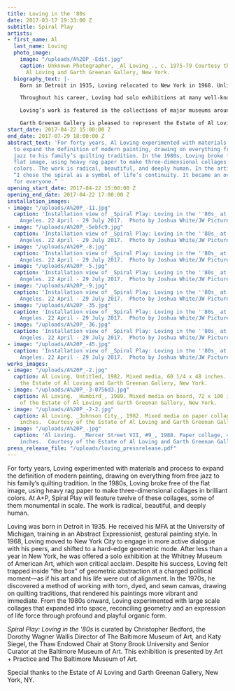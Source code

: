 ```yaml
---
title: Loving in the '80s
date: 2017-03-17 19:33:00 Z
subtitle: Spiral Play
artists:
- first_name: Al
  last_name: Loving
  photo_image:
    image: "/uploads/A%20P_-Edit.jpg"
    caption: Unknown Photographer, _Al Loving_., c. 1975-79 Courtesy the Estate of
      Al Loving and Garth Greenan Gallery, New York.
  biography_text: |-
    Born in Detroit in 1935, Loving relocated to New York in 1968. Unlike other African-American artists whose art focused on the racial politics of the era, Loving was a staunch abstractionist. His works were built upon strict yet simple geometric shapes—often hexagonal or cubic modules. Inspired by Hans Hoffmann (who taught Loving’s mentor Al Mullen), Loving concentrated on the tension between flatness and spatial illusionism. He explored this tension using a hard-edged geometric vocabulary related to Minimalism—as in Untitled, 1969, which uses a strategic layering of cubic forms and juxtaposition of warm and cool colors to create an optical play of three-dimensionality.

    Throughout his career, Loving had solo exhibitions at many well-known institutions, including: Gertrude Kasle Gallery (1969, 1970, Detroit), William Zierler, Inc. (1971, 1972, 1973, New York), Fischbach Gallery (1974, 1976, New York), The Studio Museum in Harlem (1977, 1986, New York), Diane Brewer Gallery (1980, 1983, New York), June Kelly Gallery (1988, 1990, 1992, New York), the Neuberger Museum of Art (1998, Purchase, New York), and Kenkeleba House (2005, New York). His work was also featured in many important group exhibitions, such as _L’art vivant aux États-Unis_ (1970, Fondation Maeght, Saint-Paul, France), _Contemporary Black Artists in America_ (1971, Whitney Museum of American Art), _Lamp Black: Afro-American Artists_, New York and Boston (1973, Museum of Fine Arts, Boston), _Another Generation_ (1979, The Studio Museum in Harlem, New York), _Afro-American Abstraction_ (1981, P.S. 1 Contemporary Art Center, Queens), and _The Appropriate Object_ (1989, Albright-Knox Art Gallery, Buffalo), among others. Most recently, Loving’s work appeared in _High Times, Hard Times: New York Painting, 1967–1975_ (2006, Weatherspoon Art Museum, University of North Carolina, Greensboro), _Target Practice: Painting Under Attack_, 1949–1978 (2009, Seattle Art Museum), _America is Hard to See_ (2015, Whitney Museum of American Art), and _Marrakech Biennale 6_ (2016, Morocco).

    Loving’s work is featured in the collections of major museums around the country, including: Crystal Bridges Museum of American Art, Bentonville, Arkansas; the Detroit Institute of Arts; the Metropolitan Museum of Art; the Museum of Fine Arts, Boston; the Museum of Modern Art; the National Gallery of Art; the Pérez Art Museum Miami; the Pennsylvania Academy of the Fine Arts, Philadelphia; the Philadelphia Museum of Art; the Rose Art Museum, Waltham, Massachusetts; and the Whitney Museum of American Art.

    Garth Greenan Gallery is pleased to represent the Estate of Al Loving.
start_date: 2017-04-22 15:00:00 Z
end_date: 2017-07-29 18:00:00 Z
abstract_text: 'For forty years, Al Loving experimented with materials and process
  to expand the definition of modern painting, drawing on everything from experimental
  jazz to his family’s quilting tradition. In the 1980s, Loving broke free of the
  flat image, using heavy rag paper to make three-dimensional collages in brilliant
  colors. The work is radical, beautiful, and deeply human. In the artist’s words,
  “I chose the spiral as a symbol of life’s continuity. It became an overall wish
  for everyone.” '
opening_start_date: 2017-04-22 15:00:00 Z
opening_end_date: 2017-04-22 17:00:00 Z
installation_images:
- image: "/uploads/A%20P_-11.jpg"
  caption: 'Installation view of _Spiral Play: Loving in the ''80s_ at Art + Practice,  Los
    Angeles. 22 April - 29 July 2017.  Photo by Joshua White/JW Pictures.'
- image: "/uploads/A%20P_-5ebfc9.jpg"
  caption: 'Installation view of _Spiral Play: Loving in the ''80s_ at Art + Practice,  Los
    Angeles. 22 April - 29 July 2017.  Photo by Joshua White/JW Pictures.'
- image: "/uploads/A%20P_-8.jpg"
  caption: 'Installation view of _Spiral Play: Loving in the ''80s_ at Art + Practice,  Los
    Angeles. 22 April - 29 July 2017.  Photo by Joshua White/JW Pictures.'
- image: "/uploads/A%20P_-5.jpg"
  caption: 'Installation view of _Spiral Play: Loving in the ''80s_ at Art + Practice,  Los
    Angeles. 22 April - 29 July 2017.  Photo by Joshua White/JW Pictures.'
- image: "/uploads/A%20P_-9.jpg"
  caption: 'Installation view of _Spiral Play: Loving in the ''80s_ at Art + Practice,  Los
    Angeles. 22 April - 29 July 2017.  Photo by Joshua White/JW Pictures.'
- image: "/uploads/A%20P_-35.jpg"
  caption: 'Installation view of _Spiral Play: Loving in the ''80s_ at Art + Practice,  Los
    Angeles. 22 April - 29 July 2017.  Photo by Joshua White/JW Pictures.'
- image: "/uploads/A%20P_-36.jpg"
  caption: 'Installation view of _Spiral Play: Loving in the ''80s_ at Art + Practice,  Los
    Angeles. 22 April - 29 July 2017.  Photo by Joshua White/JW Pictures.'
- image: "/uploads/A%20P_-45.jpg"
  caption: 'Installation view of _Spiral Play: Loving in the ''80s_ at Art + Practice,  Los
    Angeles. 22 April - 29 July 2017.  Photo by Joshua White/JW Pictures.'
works_images:
- image: "/uploads/A%20P_-2.jpg"
  caption: Al Loving. Untitled, 1982. Mixed media, 60 1/4 x 48 inches.  Courtesy of
    the Estate of Al Loving and Garth Greenan Gallery, New York.
- image: "/uploads/A%20P_-3-0756d3.jpg"
  caption: Al Loving. _Humbird_, 1989. Mixed media on board, 72 x 100 inches.  Courtesy
    of the Estate of Al Loving and Garth Greenan Gallery, New York.
- image: "/uploads/A%20P_-2-2.jpg"
  caption: Al Loving. _Johnson City_, 1982. Mixed media on paper collage, 35 x 32
    inches.  Courtesy of the Estate of Al Loving and Garth Greenan Gallery, New York.
- image: "/uploads/A%20P_.jpg"
  caption: 'Al Loving.  _Mercer Street VII, #9_, 1988. Paper collage, 43 1/4  x 28
    inches.  Courtesy of the Estate of Al Loving and Garth Greenan Gallery, New York.'
press_release_file: "/uploads/loving_pressrelease.pdf"
---
```


For forty years, Loving experimented with materials and process to expand the definition of modern painting, drawing on everything from free jazz to his family’s quilting tradition. In the 1980s, Loving broke free of the flat image, using heavy rag paper to make three-dimensional collages in brilliant colors. At A+P, Spiral Play will feature twelve of these collages, some of them monumental in scale. The work is radical, beautiful, and deeply human.

Loving was born in Detroit in 1935. He received his MFA at the University of Michigan, training in an Abstract Expressionist, gestural painting style. In 1968, Loving moved to New York City to engage in more active dialogue with his peers, and shifted to a hard-edge geometric mode.  After less than a year in New York, he was offered a solo exhibition at the Whitney Museum of American Art, which won critical acclaim. Despite his success, Loving felt trapped inside “the box” of geometric abstraction at a charged political moment—as if his art and his life were out of alignment. In the 1970s, he discovered a method of working with torn, dyed, and sewn canvas, drawing on quilting traditions, that rendered his paintings more vibrant and immediate. From the 1980s onward, Loving experimented with large scale collages that expanded into space, reconciling geometry and an expression of life force through profound and playful organic form.  

_Spiral Play: Loving in the '80s_ is curated by Christopher Bedford, the Dorothy Wagner Wallis Director of The Baltimore Museum of Art, and Katy Siegel, the Thaw Endowed Chair at Stony Brook University and Senior Curator at the Baltimore Museum of Art.  This exhibition is presented by Art + Practice and The Baltimore Museum of Art.

Special thanks to the Estate of Al Loving and Garth Greenan Gallery, New York, NY.